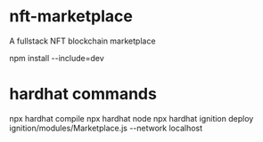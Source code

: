 # nft-marketplace
A fullstack NFT blockchain marketplace

npm install --include=dev

# hardhat commands
npx hardhat compile
npx hardhat node
npx hardhat ignition deploy ignition/modules/Marketplace.js  --network localhost

